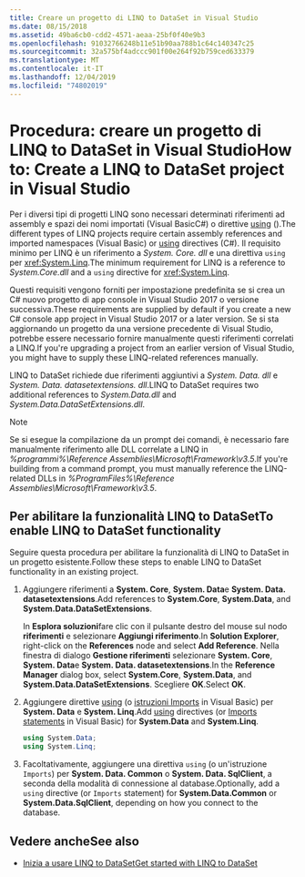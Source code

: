 ```yaml
---
title: Creare un progetto di LINQ to DataSet in Visual Studio
ms.date: 08/15/2018
ms.assetid: 49ba6cb0-cdd2-4571-aeaa-25bf0f40e9b3
ms.openlocfilehash: 91032766248b11e51b90aa788b1c64c140347c25
ms.sourcegitcommit: 32a575bf4adccc901f00e264f92b759ced633379
ms.translationtype: MT
ms.contentlocale: it-IT
ms.lasthandoff: 12/04/2019
ms.locfileid: "74802019"
---
```

# <a name="how-to-create-a-linq-to-dataset-project-in-visual-studio"></a><span data-ttu-id="33888-102">Procedura: creare un progetto di LINQ to DataSet in Visual Studio</span><span class="sxs-lookup"><span data-stu-id="33888-102">How to: Create a LINQ to DataSet project in Visual Studio</span></span>

<span data-ttu-id="33888-103">Per i diversi tipi di progetti LINQ sono necessari determinati riferimenti ad assembly e spazi dei nomi importati (Visual BasicC#) o direttive [using](../../../csharp/language-reference/keywords/using-directive.md) ().</span><span class="sxs-lookup"><span data-stu-id="33888-103">The different types of LINQ projects require certain assembly references and imported namespaces (Visual Basic) or [using](../../../csharp/language-reference/keywords/using-directive.md) directives (C#).</span></span> <span data-ttu-id="33888-104">Il requisito minimo per LINQ è un riferimento a *System. Core. dll* e una direttiva `using` per <xref:System.Linq>.</span><span class="sxs-lookup"><span data-stu-id="33888-104">The minimum requirement for LINQ is a reference to *System.Core.dll* and a `using` directive for <xref:System.Linq>.</span></span>

<span data-ttu-id="33888-105">Questi requisiti vengono forniti per impostazione predefinita se si crea un C# nuovo progetto di app console in Visual Studio 2017 o versione successiva.</span><span class="sxs-lookup"><span data-stu-id="33888-105">These requirements are supplied by default if you create a new C# console app project in Visual Studio 2017 or a later version.</span></span> <span data-ttu-id="33888-106">Se si sta aggiornando un progetto da una versione precedente di Visual Studio, potrebbe essere necessario fornire manualmente questi riferimenti correlati a LINQ.</span><span class="sxs-lookup"><span data-stu-id="33888-106">If you're upgrading a project from an earlier version of Visual Studio, you might have to supply these LINQ-related references manually.</span></span>

<span data-ttu-id="33888-107">LINQ to DataSet richiede due riferimenti aggiuntivi a *System. Data. dll* e *System. Data. datasetextensions. dll*.</span><span class="sxs-lookup"><span data-stu-id="33888-107">LINQ to DataSet requires two additional references to *System.Data.dll* and *System.Data.DataSetExtensions.dll*.</span></span>

> [!NOTE]
> <span data-ttu-id="33888-108">Se si esegue la compilazione da un prompt dei comandi, è necessario fare manualmente riferimento alle DLL correlate a LINQ in *%programmi%\Reference Assemblies\Microsoft\Framework\v3.5*.</span><span class="sxs-lookup"><span data-stu-id="33888-108">If you're building from a command prompt, you must manually reference the LINQ-related DLLs in *%ProgramFiles%\Reference Assemblies\Microsoft\Framework\v3.5*.</span></span>

## <a name="to-enable-linq-to-dataset-functionality"></a><span data-ttu-id="33888-109">Per abilitare la funzionalità LINQ to DataSet</span><span class="sxs-lookup"><span data-stu-id="33888-109">To enable LINQ to DataSet functionality</span></span>

<span data-ttu-id="33888-110">Seguire questa procedura per abilitare la funzionalità di LINQ to DataSet in un progetto esistente.</span><span class="sxs-lookup"><span data-stu-id="33888-110">Follow these steps to enable LINQ to DataSet functionality in an existing project.</span></span>

1. <span data-ttu-id="33888-111">Aggiungere riferimenti a **System. Core**, **System. Data**e **System. Data. datasetextensions**.</span><span class="sxs-lookup"><span data-stu-id="33888-111">Add references to **System.Core**, **System.Data**, and **System.Data.DataSetExtensions**.</span></span>

   <span data-ttu-id="33888-112">In **Esplora soluzioni**fare clic con il pulsante destro del mouse sul nodo **riferimenti** e selezionare **Aggiungi riferimento**.</span><span class="sxs-lookup"><span data-stu-id="33888-112">In **Solution Explorer**, right-click on the **References** node and select **Add Reference**.</span></span> <span data-ttu-id="33888-113">Nella finestra di dialogo **Gestione riferimenti** selezionare **System. Core**, **System. Data**e **System. Data. datasetextensions**.</span><span class="sxs-lookup"><span data-stu-id="33888-113">In the **Reference Manager** dialog box, select **System.Core**, **System.Data**, and **System.Data.DataSetExtensions**.</span></span> <span data-ttu-id="33888-114">Scegliere **OK**.</span><span class="sxs-lookup"><span data-stu-id="33888-114">Select **OK**.</span></span>

1. <span data-ttu-id="33888-115">Aggiungere direttive [using](../../../csharp/language-reference/keywords/using-directive.md) (o [istruzioni Imports](../../../visual-basic/language-reference/statements/imports-statement-net-namespace-and-type.md) in Visual Basic) per **System. Data** e **System. Linq**.</span><span class="sxs-lookup"><span data-stu-id="33888-115">Add [using](../../../csharp/language-reference/keywords/using-directive.md) directives (or [Imports statements](../../../visual-basic/language-reference/statements/imports-statement-net-namespace-and-type.md) in Visual Basic) for **System.Data** and **System.Linq**.</span></span>

   ```csharp
   using System.Data;
   using System.Linq;
   ```

1. <span data-ttu-id="33888-116">Facoltativamente, aggiungere una direttiva `using` (o un'istruzione `Imports`) per **System. Data. Common** o **System. Data. SqlClient**, a seconda della modalità di connessione al database.</span><span class="sxs-lookup"><span data-stu-id="33888-116">Optionally, add a `using` directive (or `Imports` statement) for **System.Data.Common** or **System.Data.SqlClient**, depending on how you connect to the database.</span></span>

## <a name="see-also"></a><span data-ttu-id="33888-117">Vedere anche</span><span class="sxs-lookup"><span data-stu-id="33888-117">See also</span></span>

- [<span data-ttu-id="33888-118">Inizia a usare LINQ to DataSet</span><span class="sxs-lookup"><span data-stu-id="33888-118">Get started with LINQ to DataSet</span></span>](getting-started-linq-to-dataset.md)
